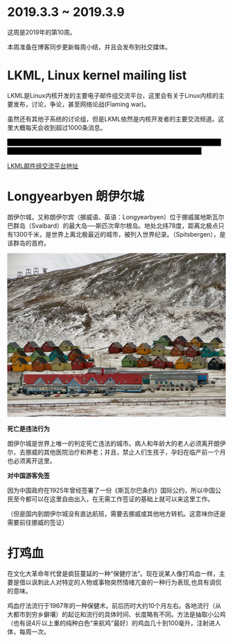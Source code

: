 # 2019.3.3 ~ 2019.3.9

这周是2019年的第10周。

本周准备在博客同步更新每周小结，并且会发布到社交媒体。

# LKML, Linux kernel mailing list

LKML是Linux内核开发的主要电子邮件组交流平台，这里会有关于Linux内核的主要发布，讨论，争论，甚至网络论战(Flaming war)。

虽然还有其他子系统的讨论组，但是LKML依然是内核开发者的主要交流频道。这里大概每天会收到超过1000条消息。

<span style="background:black; color:black">
大神Linus在LKML最常见的发言主要是两种：你的代码很垃圾，你是傻逼；你的代码很垃圾，不过我看在某人的面子上，勉强接受，但是你还是个傻逼。
</span>

[LKML邮件组交流平台地址](https://lkml.org/)

# Longyearbyen 朗伊尔城

朗伊尔城，又称朗伊尔宾（挪威语、英语：Longyearbyen）位于挪威属地斯瓦尔巴群岛（Svalbard）的最大岛──斯匹次卑尔根岛。地处北纬78度，距离北极点只有1300千米，是世界上离北极最近的城市，被列入世界纪录。（Spitsbergen），是该群岛的首府。

![longyearbyen](https://raw.githubusercontent.com/plusplus7/solutions/master/weekly/2019/miscs/week10/1280px-Longyear-Town-Centre.jpg)

__死亡是违法行为__

朗伊尔城是世界上唯一的判定死亡违法的城市。病人和年龄大的老人必须离开朗伊尔，去挪威的其他医院治疗和养老；并且，禁止人们生孩子，孕妇在临产前一个月也必须离开这里。

__对中国游客免签__

因为中国政府在1925年曾经签署了一份《斯瓦尔巴条约》国际公约，所以中国公民至今都可以在这里自由出入，在无需工作签证的基础上就可以来这里工作。

（但是国内到朗伊尔城没有直达航班，需要去挪威或其他地方转机。这意味你还是需要前往挪威的签证）

# 打鸡血

在文化大革命年代曾是疯狂蔓延的一种“保健疗法”。现在说某人像打鸡血一样，主要是借以讽刺此人对特定的人物或事物突然情绪亢奋的一种行为表现,也具有调侃的意味。

鸡血疗法流行于1967年的一种保健术。前后历时大约10个月左右。各地流行（从大都市到穷乡僻壤）的起讫和流行的具体时间、长度略有不同。方法是抽取小公鸡（也有说4斤以上重的纯种白色“来航鸡”最好）的鸡血几十到100毫升，注射进人体，每周一次。